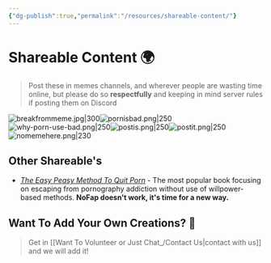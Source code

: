 ```yaml
---
{"dg-publish":true,"permalink":"/resources/shareable-content/"}
---
```


# Shareable Content 🌍️

> Post these in memes channels, and wherever people are wasting time online, but please do so **respectfully** and keeping in mind server rules if posting them on Discord

![breakfrommeme.jpg|300](/img/user/images/breakfrommeme.jpg)![pornisbad.png|250](/img/user/images/pornisbad.png)
![why-porn-use-bad.png|250](/img/user/images/why-porn-use-bad.png)![postis.png|250](/img/user/images/postis.png)![postit.png|250](/img/user/images/postit.png) ![nomemehere.png|230](/img/user/images/nomemehere.png)
## Other Shareable's

- *[The Easy Peasy Method To Quit Porn](https://easypeasymethod.org/)* - The most popular book focusing on escaping from pornography addiction without use of willpower-based methods. **NoFap doesn't work, it's time for a new way.**
## Want To Add Your Own Creations? 🌺

> Get in [[Want To Volunteer or Just Chat_/Contact Us\|contact with us]] and we will add it!